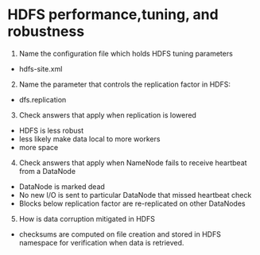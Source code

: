 # HDFS performance,tuning, and robustness



1. Name the configuration file which holds HDFS tuning parameters
- hdfs-site.xml

2. Name the parameter that controls the replication factor in HDFS:
- dfs.replication

3. Check answers that apply when replication is lowered

- HDFS is less robust
- less likely make data local to more workers
- more space


4. Check answers that apply when NameNode fails to receive heartbeat from a DataNode

- DataNode is marked dead
- No new I/O is sent to particular DataNode that missed heartbeat check
- Blocks below replication factor are re-replicated on other DataNodes

5. How is data corruption mitigated in HDFS

- checksums are computed on file creation and stored in HDFS namespace for verification when data is retrieved.
